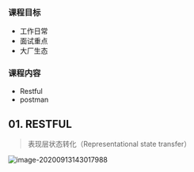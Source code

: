 ### 课程目标

+ 工作日常
+ 面试重点
+ 大厂生态



### 课程内容

+ Restful
+ postman

## 

## 01. RESTFUL

> 表现层状态转化（Representational state transfer）



![image-20200913143017988](C:\Users\Admin\AppData\Roaming\Typora\typora-user-images\image-20200913143017988.png)